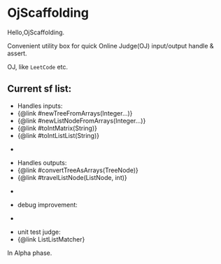 # OjScaffolding
Hello,OjScaffolding.

Convenient utility box for quick Online Judge(OJ) input/output handle & assert.

OJ, like `LeetCode` etc.

## Current sf list:

 * Handles inputs:
 * {@link #newTreeFromArrays(Integer...)}
 * {@link #newListNodeFromArrays(Integer...)}
 * {@link #toIntMatrix(String)}
 * {@link #toIntListList(String)}
 * <p>
 * Handles outputs:
 * {@link #convertTreeAsArrays(TreeNode)}
 * {@link #travelListNode(ListNode, int)}
 * <p>
 * debug improvement:
 * <p>
 * unit test judge:
 * {@link ListListMatcher}

In Alpha phase.
